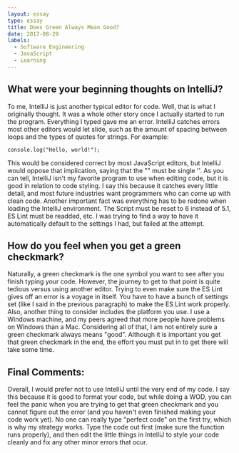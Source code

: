 ```yaml
---
layout: essay
type: essay
title: Does Green Always Mean Good?
date: 2017-08-29
labels:
  - Software Engineering
  - JavaScript
  - Learning
---
```


## What were your beginning thoughts on IntelliJ?

To me, IntelliJ is just another typical editor for code.  Well, that is what I originally thought.  It was a whole other story once I actually started to run the program.  Everything I typed gave me an error.  IntelliJ catches errors most other editors would let slide, such as the amount of spacing between loops and the types  of quotes for strings.  For example:

```
console.log("Hello, world!");
```

This would be considered correct by most JavaScript editors, but IntelliJ would oppose that implication, saying that the "" must be single ''.  As you can tell, IntelliJ isn't my favorite program to use when editing code, but it is good in relation to code styling.  I say this because it catches every little detail, and most future industries want programmers who can come up with clean code.  Another important fact was everything has to be redone when loading the IntelliJ environment.  The Script must be reset to 6 instead of 5.1, ES Lint must be readded, etc.  I was trying to find a way to have it automatically default to the settings I had, but failed at the attempt.

## How do you feel when you get a green checkmark?

Naturally, a green checkmark is the one symbol you want to see after you finish typing your code.  However, the journey to get to that point is quite tedious versus using another editor.  Trying to even make sure the ES Lint gives off an error is a voyage in itself.  You have to have a bunch of settings set (like I said in the previous paragraph) to make the ES Lint work properly.  Also, another thing to consider includes the platform you use.  I use a Windows machine, and my peers agreed that more people have problems on Windows than a Mac.  Considering all of that, I am not entirely sure a green checkmark always means "good".  Although it is important you get that green checkmark in the end, the effort you must put in to get there will take some time.

## Final Comments:

Overall, I would prefer not to use IntelliJ until the very end of my code.  I say this because it is good to format your code, but while doing a WOD, you can feel the panic when you are trying to get that green checkmark and you cannot figure out the error (and you haven't even finished making your code work yet).  No one can really type "perfect code" on the first try, which is why my strategy works.  Type the code out first (make sure the function runs properly), and then edit the little things in IntelliJ to style your code cleanly and fix any other minor errors that ocur.
